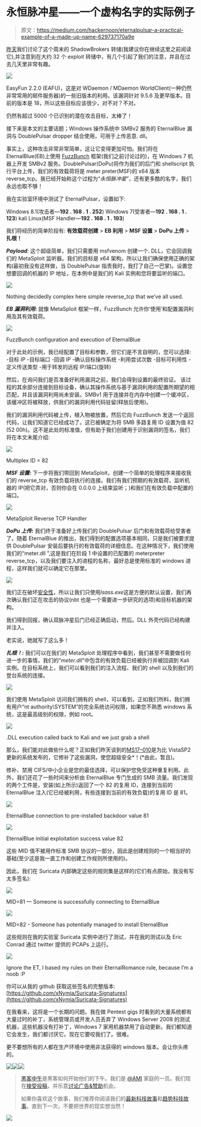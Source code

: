 # 永恒脉冲星——一个虚构名字的实际例子

> 原文：<https://medium.com/hackernoon/eternalpulsar-a-practical-example-of-a-made-up-name-629737170a9e>

[昨天](/@xNymia/eternalpulsar-a-weekend-with-the-nsas-finest-29620f8757b9)我们讨论了这个周末的 ShadowBrokers 转储(我建议你在继续这里之前阅读它),并注意到在大约 32 个 exploit 转储中，有几个引起了我们的注意，并且在过去几天里非常有趣。

![](img/5e4f88df0f3d49a01643f3cd5e9a487c.png)

EasyFun 2.2.0 (EAFU)，这是对 WDaemon / MDaemon WorldClient(一种仍然非常常用的邮件服务器)的一些旧版本的利用。该漏洞针对 9.5.6 及更早版本。目前的版本是 18，所以这些目标应该很少，对不对？不对。

仍然有超过 5000 个已识别的潜在攻击目标，太棒了！

接下来是本文的主要话题；Windows 操作系统中 SMBv2 服务的 EternalBlue 漏洞与 DoublePulsar dropper 结合使用，可用于上传恶意. dll。

事实上，这种攻击非常非常简单，这让它变得更加可怕。我们将在 EternalBlue(EB)上使用 [FuzzBunch](https://hackernoon.com/tagged/fuzzbunch) 框架(我们之前讨论过的)，在 Windows 7 机器上开发 SMBv2 服务。DoublePulsar(DoPu)将作为我们的后门和 shellscript 执行平台上传，我们的有效载荷将是 meter preter(MSF)的 x64 版本 reverse_tcp。我已经开始称这个过程为“*永恒脉冲星*”，还有更多酷的名字，我们永远也取不够！

我在实验室环境中测试了 EternalPulsar，设置如下:

Windows 8.1(攻击者—**192 . 168 . 1 . 252**)
Windows 7(受害者—**192 . 168 . 1 . 123**)
kali Linux(MSF Handler—**192 . 168 . 1 . 193**)

我们将经历的简单阶段有:
**有效载荷创建** > **EB 利用** > **MSF 设置** > **DoPu 上传** > **扎根！**

***Payload***:
这个超级简单，我们只需要用 msfvenom 创建一个. DLL，它会回调我们的 MetaSploit 监听器。我们的目标是 x64 架构，所以让我们确保使用正确的架构(最初我没有这样做，当 DoublePulsar 指责我时，我打了自己一巴掌)。设置您想要回调的机器的 IP 地址，在本例中是我们的 Kali 实例和您将要监听的端口。

![](img/c0afaadd1822e830e964dac0e886d948.png)

Nothing decidedly complex here simple reverse_tcp that we’ve all used.

***EB 漏洞利用:*** 就像 MetaSploit 框架一样，FuzzBunch 允许你‘使用’和配置漏洞利用及其有效载荷。

![](img/1886e73a131b307f535f8e88c6972b09.png)

FuzzBunch configuration and execution of EternalBlue

对于此处的示例，我已经配置了目标和参数，但它们是不言自明的，您可以选择:
-目标 IP
-目标端口
-回调 IP
-确认目标操作系统
-利用尝试次数
-目标可利用性
-定义传送类型
-用于转发的远程 IP/端口(旋转)

然后，在询问我们是否准备好利用漏洞之前，我们会得到设置的最终验证。
该过程的其余部分连接到目标设备，确认其操作系统与基于漏洞利用的配置所期望的相匹配，并且该漏洞利用尚未安装。SMBv1 用于连接并在内存中创建一个缓冲区，该缓冲区将被释放，供我们的漏洞利用代码驻留(释放后使用)。

我们的漏洞利用代码被上传，植入物被放置，然后它向 FuzzBunch 发送一个返回代码，让我们知道它已经成功了。这已被确定为将 SMB 多路复用 ID 设置为值 82 (52 00h)。这不是此处的标准值，但有助于我们创建用于识别漏洞的签名，我们将在本文末尾介绍:

![](img/42e1be8632bd3f19e17e7e616e108962.png)

Multiplex ID = 82

***MSF 设置:***
下一步将我们带回到 MetaSploit，创建一个简单的处理程序来接收我们的 reverse_tcp 有效负载将执行的连接。我们有我们预期的有效载荷，监听机器的 IP(把它弄对，否则你会在 0.0.0.0 上结束监听；)和我们在有效负载中配置的端口。

![](img/3225af9a83a5b952c0bcaa01376d4eeb.png)

MetaSploit Reverse TCP Handler

***DoPu 上传:*** 我们终于准备好上传我们的 DoublePulsar 后门和有效载荷给受害者了。随着 EternalBlue 的推出，我们得到的配置选项基本相同，只是我们被要求提供 DoublePulsar 安装后要执行的有效载荷的详细信息。在这种情况下，我们使用我们的“meter.dll ”,这是我们在阶段 1 中设置的已配置的 meterpreter reverse_tcp，以及我们要注入的进程的名称，最好总是使用标准的 windows 进程，这样我们就可以确定它在那里。

![](img/a8d6b61f9309746a97bd24d2cb14dc28.png)

我们正在破坏[安全性](https://hackernoon.com/tagged/security)，所以让我们只使用*lsass.exe*这是方便的默认设置，我们再次确认我们正在攻击的协议(nbt 也是一个需要进一步研究的选项)和目标机器的架构。

我们得到回报，确认双脉冲星后门已经正确启动，然后。DLL 外壳代码已经构建并注入。

老实说，她就写了这么多！

***扎根！:*** 我们可以在我们的 MetaSploit 处理程序中看到，我们甚至不需要做任何进一步的事情，我们的“*meter.dll*”中包含的有效负载已经被执行并被回调到 Kali 实例。在目标系统上，我们可以看到我们的注入流程、我们的 shell 以及到我们的登台系统的连接。

![](img/704a71d368c2934bb29db53df447558f.png)

我们使用 MetaSploit 访问我们拥有的 shell，可以看到，正如我们所料，我们拥有用户“nt authority\SYSTEM”的完全系统访问权限，如果您不熟悉 windows 系统，这是最高级别的权限，例如 root。

![](img/f8d8e579c4dd9e18ab43d4452bb465b6.png)

.DLL execution called back to Kali and we just grab a shell

那么，我们能对此做些什么呢？正如我们昨天谈到的[MS17–010](https://technet.microsoft.com/en-us/library/security/ms17-010.aspx)是为比 VistaSP2 更新的系统发布的，它修补了这些漏洞，使您超级安全*！(*由此，暂且)。

修补、禁用 CIFS/中小企业是您的最佳选择，可以保护您免受这种重复利用。此外，我们还花了一些时间来分析由 EternalBlue 专门生成的 SMB 流量。我们发现的两个工件是，安装(如上所示)返回了一个 82 的复用 ID，连接到当前的 EternalBlue 注入(它已经被利用，有些连接到当前的有效负载)的复用 ID 是 81。

![](img/302494cda6d6cadc9b071a8a632006ab.png)

EternalBlue connection to pre-installed backdoor value 81

![](img/42e1be8632bd3f19e17e7e616e108962.png)

EternalBlue initial exploitation success value 82

这些 MID 值不被用作标准 SMB 协议的一部分，因此是创建规则的一个相当好的基础(至少这是我一直工作和创建工作规则所使用的)。

因此，我们在 Suricata 内部确定这些的规则集是这样的(它们有点原始，我没有写太多签名):

![](img/4df3b04b1b3f672bdcabaf4347ba9f3c.png)

MID=81 — Someone is successfully connecting to EternalBlue

![](img/25a1c3bb77c1e9a718d9f0eb0654808e.png)

MID=82 - Someone has potentially managed to install EternalBlue

这些规则在我的实验室 Suricata 实例中进行了测试，并在我的测试以及 Eric Conrad 通过 twitter 提供的 PCAPs 上运行。

![](img/9c28ae0fa24eef98b9b0ae76e6352c7f.png)

Ignore the ET, I based my rules on their EternalRomance rule, because I’m a noob :P

你可以从我的 github 获取这些签名的完整版本:[https://github.com/xNymia/Suricata-Signatures](https://github.com/xNymia/Suricata-Signatures)

在我看来，这将是一个长期的问题。我在做 Pentest gigs 时看到的大量系统都有大量过时的补丁，系统管理员或开发人员丢弃了 Windows Server 2008 的测试机器，这些机器没有打补丁，Windows 7 家用机器禁用了自动更新。我们都知道它会发生，我们都讨厌它。现在它要咬我们了。很难。

更不要想所有的人都在生产环境中使用非法获得的 windows 版本。会让你头疼的。

[![](img/50ef4044ecd4e250b5d50f368b775d38.png)](http://bit.ly/HackernoonFB)[![](img/979d9a46439d5aebbdcdca574e21dc81.png)](https://goo.gl/k7XYbx)[![](img/2930ba6bd2c12218fdbbf7e02c8746ff.png)](https://goo.gl/4ofytp)

> [黑客中午](http://bit.ly/Hackernoon)是黑客如何开始他们的下午。我们是 [@AMI](http://bit.ly/atAMIatAMI) 家庭的一员。我们现在[接受投稿](http://bit.ly/hackernoonsubmission)，并乐意[讨论广告&赞助](mailto:partners@amipublications.com)机会。
> 
> 如果你喜欢这个故事，我们推荐你阅读我们的[最新科技故事](http://bit.ly/hackernoonlatestt)和[趋势科技故事](https://hackernoon.com/trending)。直到下一次，不要把世界的现实想当然！

![](img/be0ca55ba73a573dce11effb2ee80d56.png)